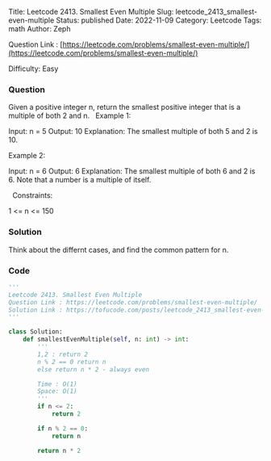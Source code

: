 Title: Leetcode 2413. Smallest Even Multiple
Slug: leetcode_2413_smallest-even-multiple
Status: published
Date: 2022-11-09
Category: Leetcode
Tags: math
Author: Zeph

Question Link : [https://leetcode.com/problems/smallest-even-multiple/](https://leetcode.com/problems/smallest-even-multiple/)

Difficulty: Easy

### Question
Given a positive integer n, return the smallest positive integer that is a multiple of both 2 and n.
 
Example 1:

Input: n = 5
Output: 10
Explanation: The smallest multiple of both 5 and 2 is 10.

Example 2:

Input: n = 6
Output: 6
Explanation: The smallest multiple of both 6 and 2 is 6. Note that a number is a multiple of itself.

 
Constraints:

1 <= n <= 150

### Solution

Think about the differnt cases, and find the common pattern for n.

### Code
```python
'''
Leetcode 2413. Smallest Even Multiple
Question Link : https://leetcode.com/problems/smallest-even-multiple/
Solution Link : https://tofucode.com/posts/leetcode_2413_smallest-even-multiple.html
'''

class Solution:
    def smallestEvenMultiple(self, n: int) -> int:
        '''
        1,2 : return 2
        n % 2 == 0 return n
        else return n * 2 - always even

        Time : O(1)
        Space: O(1)
        '''
        if n <= 2:
            return 2

        if n % 2 == 0:
            return n

        return n * 2
```

